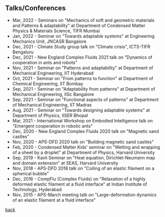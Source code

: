 ## Talks/Conferences
- Mar, 2022 - Seminars on "Mechanics of soft and geometric materials and Patterns & adaptability" at Department of Condensed Matter Physics & Materials Science, TIFR Mumbai
- Jan, 2022 - Seminar on "Towards adaptable systems" at Engineering Mechanics Unit, JNCASR Bangalore
- Dec, 2021 - Climate Study group talk on "Climate crisis", ICTS-TIFR Bengaluru
- Dec, 2021 - New England Complex Fluids 2021 talk on "Dynamics of cooperation in ants and robots"
- Nov, 2021 - Seminar on "Patterns and adaptability" at Department of Mechanical Engineering, IIT Hyderabad
- Oct, 2021 - Seminar on "From patterns to function" at Department of Chemical Engineering, IIT Bombay
- Sep, 2021 - Seminar on "Adaptability from patterns" at Department of Mechanical Engineering, IISc Bangalore
- Sep, 2021 - Seminar on "Functional aspects of patterns" at Department of Mechanical Engineering, IIT Madras
- Aug, 2021 - Seminar on "Towards designing adaptable systems" at Department of Physics, IISER Bhopal
- Mar, 2021 - International Workshop on Embodied Intelligence talk on "Emergent cooperation in robotic ants"
- Dec, 2020 - New England Complex Fluids 2020 talk on "Magnetic sand castles"
- Nov, 2020 - APS-DFD 2020 talk on "Building magnetic sand castles"
- Feb, 2020 - Condensed Matter Kids' seminar on "Wetting and wrapping of a sheet by a droplet" at Department of Physics, Harvard University
- Sep, 2019 - Kavli Seminar on "Heat equation, Dirichlet-Neumann map and domain extension" at SEAS, Harvard University
- Nov, 2018 - APS-DFD 2018 talk on "Coiling of an elastic filament on a spherical bubble"
- Dec, 2016 - CompFlu (Complex Fluids) on "Relaxation of a highly deformed elastic filament at a fluid interface" at Indian Institute of Technology, Hyderabad
- Nov, 2015 - APS-March meeting talk on "Large-deformation dynamics of an elastic filament at a fluid interface"

[back](./)
